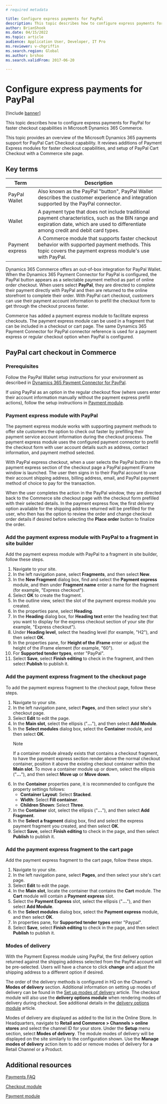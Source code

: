 ```yaml
---
# required metadata

title: Configure express payments for PayPal
description: This topic describes how to configure express payments for PayPal for faster checkout capabilities in Microsoft Dynamics 365 Commerce.
author: BrianShook
ms.date: 04/15/2022
ms.topic: article
audience: Application User, Developer, IT Pro
ms.reviewer: v-chgriffin
ms.search.region: Global
ms.author: brshoo
ms.search.validFrom: 2017-06-20

---
```


# Configure express payments for PayPal

[!include [banner](../includes/banner.md)]

This topic describes how to configure express payments for PayPal for faster checkout capabilities in Microsoft Dynamics 365 Commerce.

This topic provides an overview of the Microsoft Dynamics 365 payments support for PayPal Cart Checkout capability. It reviews additions of Payment Express modules for faster checkout capabilities, and setup of PayPal Cart Checkout with a Commerce site page.

## Key terms

| Term | Description |
|---|---|
| PayPal Wallet | Also known as the PayPal "button", PayPal Wallet describes the customer experience and integration supported by the PayPal connector. |
| Wallet | A payment type that does not include traditional payment characteristics, such as the BIN range and expiration date, which are used to differentiate among credit and debit card types. |
|Payment express | A Commerce module that supports faster checkout behavior with supported payment methods. This topic covers the payment express module's use with PayPal. |

Dynamics 365 Commerce offers an out-of-box integration for PayPal Wallet. When the Dynamics 365 Payment Connector for PayPal is configured, the PayPal button appears as a selectable payment method as part of online order checkout. When users select **PayPal**, they are directed to complete their payment directly with PayPal and then are returned to the online storefront to complete their order. With PayPal cart checkout, customers can use their payment account information to prefill the checkout form to get through the checkout process faster. 

Commerce has added a payment express module to facilitate express checkouts. The payment express module can be used in a fragment that can be included in a checkout or cart page. The same Dynamics 365 Payment Connector for PayPal connector reference is used for a payment express or regular checkout option when PayPal is configured.

## PayPal cart checkout in Commerce

### Prerequisites

Follow the PayPal Wallet setup instructions for your environment as described in [Dynamics 365 Payment Connector for PayPal](../paypal.md). 

If using PayPal as an option in the regular checkout flow (where users enter their account information manually without the payment express prefill actions), follow the setup instructions in [Payment module](../payment-module.md).

### Payment express module with PayPal

The payment express module works with supporting payment methods to offer site customers the option to check out faster by prefilling their payment service account information during the checkout process. The payment express module uses the configured payment connector to prefill the checkout form with user account details such as address, contact information, and payment method selected.

With PayPal express checkout, when a user selects the PayPal button in the payment express section of the checkout page a PayPal payment iFrame window is launched. The user then signs in to their PayPal account to use their account shipping address, billing address, email, and PayPal payment method of choice to pay for the transaction.

When the user completes the action in the PayPal window, they are directed back to the Commerce site checkout page with the checkout form prefilled with their selected details. In the payment express flow, the first delivery option available for the shipping address returned will be prefilled for the user, who then has the option to review the order and change checkout order details if desired before selecting the **Place order** button to finalize the order.

### Add the payment express module with PayPal to a fragment in site builder

Add the payment express module with PayPal to a fragment in site builder, follow these steps.

1. Navigate to your site.
1. In the left navigation pane, select **Fragments**, and then select **New**.
2. In the **New Fragment** dialog box, find and select the **Payment express** module, and then under **Fragment name** enter a name for the fragment (for example, "Express checkout"). 
3. Select **OK** to create the fragment.
3. In the outline view, select the slot of the payment express module you created.
4. In the properties pane, select **Heading**. 
5. In the **Heading** dialog box, for **Heading text** enter the heading text that you want to display for the express checkout section of your site (for example, "Express checkout").
6. Under **Heading level**, select the heading level (for example, "H2"), and then select **OK**.
7. In the properties pane, for **Height of the iFrame** enter or adjust the height of the iFrame element (for example, "60").
8. For **Supported tender types**, enter "PayPal".
9. Select **Save**, select **Finish editing** to check in the fragment, and then select **Publish** to publish it.

### Add the payment express fragment to the checkout page 

To add the payment express fragment to the checkout page, follow these steps.

1. Navigate to your site.
1. In the left navigation pane, select **Pages**, and then select your site's checkout page.
1. Select **Edit** to edit the page.
1. In the **Main slot**, select the ellipsis ("**...**"), and then select **Add Module**.
1. In the **Select modules** dialog box, select the **Container** module, and then select **OK**.
    > [!NOTE]
    > If a container module already exists that contains a checkout fragment, to have the payment express section render above the normal checkout container, position it above the existing checkout container within the **Main slot**. To move a container module up or down, select the ellipsis ("**...**"), and then select **Move up** or **Move down**.
1. In the **Container** properties pane, it is recommended to configure the property settings follows:
    - **Container Layout**: Select **Stacked**.
    - **Width**: Select **Fill container**.
    - **Children Shown**: Select **Three**.
1. In the **Container** slot, select the ellipsis ("**...**"), and then select **Add Fragment**.
1. In the **Select a fragment** dialog box, find and select the express payment fragment you created, and then select **OK**.
1. Select **Save**, select **Finish editing** to check in the page, and then select **Publish** to publish it.

### Add the payment express fragment to the cart page

Add the payment express fragment to the cart page, follow these steps.

1. Navigate to your site.
1. In the left navigation pane, select **Pages**, and then select your site's cart page.
2. Select **Edit** to edit the page.
3. In the **Main slot**, locate the container that contains the **Cart** module. The **Cart** module will contain a **Payment express** slot.
4. Select the **Payment Express** slot, select the ellipsis ("**...**"), and then select **Add Module**.
5. In the **Select modules** dialog box, select the **Payment express** module, and then select **OK**.
6. In properties pane, for **Supported tender types** enter "Paypal".
8. Select **Save**, select **Finish editing** to check in the page, and then select **Publish** to publish it.

### Modes of delivery

With the Payment Express module using PayPal, the first delivery option returned against the shipping address selected from the PayPal account will be pre-selected. Users will have a chance to click **change** and adjust the shipping address to a different option if desired. 

The order of the delivery methods is configured in HQ on the Channel's **Modes of delivery** section. Additional information on setting up modes of delivery can be found in the [Set up modes of delivery](/dynamicsax-2012/appuser-itpro/set-up-modes-of-delivery) article. The checkout module will also use the **delivery options module** when rendering modes of delivery during checkout. See additional details in the [delivery options module](../delivery-options-module.md) article.

Modes of delivery are displayed as added to the list in the Online Store. In Headquarters, navigate to **Retail and Commerce > Channels > online stores** and select the channel ID for your store. Under the **Setup** menu section, select **Modes of delivery**. The module modes of delivery will be displayed on the site similarly to the configuration shown. Use the **Manage modes of delivery** action item to add or remove modes of delivery for a Retail Channel or a Product.

## Additional resources

[Payments FAQ](payments-retail.md)

[Checkout module](../add-checkout-module.md)

[Payment module](../payment-module.md)
